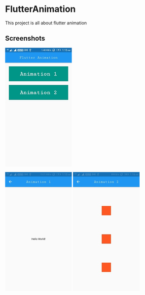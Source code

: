 # FlutterAnimation

This project is all about flutter animation

## Screenshots

![Screenshot_1](images/Screenshot_1.jpeg)

![Screenshot_2](images/Screenshot_2.jpeg)
![Screenshot_3](images/Screenshot_3.jpeg)
